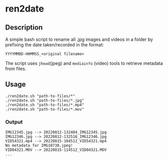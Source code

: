 # ren2date

## Description
A simple bash script to rename all .jpg images and videos in a folder by prefixing the date taken/recorded in the format: 

`YYYYMMDD-HHMMSS_<original filename>`

The script uses `jhead`(jpeg) and `mediainfo` (video) tools to retrieve metadata from files.

## Usage

```
./ren2date.sh "path-to-files/*"
./ren2date.sh "path-to-files/*.jpg"
./ren2date.sh "path-to-files/*.mp4"
./ren2date.sh "path-to-files/*.mov"
```

### Output
```
IMG12345.jpg --> 20220812-132404_IMG12345.jpg
IMG12346.jpg --> 20220812-132516_IMG12346.jpg
VID54321.mp4 --> 20220815-104512_VID54321.mp4
No metadata for IMG10738.jpeg!
VID04321.MOV --> 20220815-114512_VID04321.MOV
...
```
